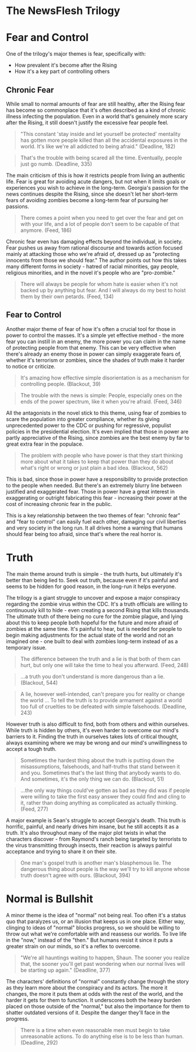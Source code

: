 # The NewsFlesh Trilogy

# Fear and Control

One of the trilogy's major themes is fear, specifically with:

* How prevalent it's become after the Rising
* How it's a key part of controlling others

## Chronic Fear

While small to normal amounts of fear are still healthy, after the Rising fear has become so commonplace that it's often described as a kind of chronic illness infecting the population. Even in a world that's genuinely more scary after the Rising, it still doesn't justify the excessive fear people feel.

> "This constant 'stay inside and let yourself be protected' mentality has gotten more people killed than all the accidental exposures in the world. It's like we're all addicted to being afraid." (Deadline, 182)

> That's the trouble with being scared all the time. Eventually, people just go numb. (Deadline, 335)

The main criticism of this is how it restricts people from living an authentic life. Fear is great for avoiding acute dangers, but not when it limits goals or experiences you wish to achieve in the long-term. Georgia's passion for the news continues despite the Rising, since she doesn't let her short-term fears of avoiding zombies become a long-term fear of pursuing her passions.

> There comes a point when you need to get over the fear and get on with your life, and a lot of people don't seem to be capable of that anymore. (Feed, 186)

Chronic fear even has damaging effects beyond the individual, in society. Fear pushes us away from rational discourse and towards action focused mainly at attacking those who we're afraid of, dressed up as "protecting innocents from those we should fear." The author points out how this takes many different forms in society - hatred of racial minorities, gay people, religious minorities, and in the novel it's people who are "pro-zombie."

> There will always be people for whom hate is easier when it's not backed up by anything but fear. And I will always do my best to hoist them by their own petards. (Feed, 134)

## Fear to Control

Another major theme of fear of how it's often a crucial tool for those in power to control the masses. It's a simple yet effective method - the more fear you can instill in an enemy, the more power you can claim in the name of protecting people from that enemy. This can be very effective when there's already an enemy those in power can simply exaggerate fears of, whether it's terrorism or zombies, since the shades of truth make it harder to notice or criticize.

> It's amazing how effective simple disorientation is as a mechanism for controlling people. (Blackout, 39)

> The trouble with the news is simple: People, especially ones on the ends of the power spectrum, like it when you're afraid. (Feed, 346)

All the antagonists in the novel stick to this theme, using fear of zombies to scare the population into greater compliance, whether its giving unprecedented power to the CDC or pushing for regressive, populist policies in the presidential election. It's even implied that those in power are partly appreciative of the Rising, since zombies are the best enemy by far to great extra fear in the populace.

> The problem with people who have power is that they start thinking more about what it takes to keep that power than they do about what's right or wrong or just plain a bad idea. (Blackout, 562)

This is bad, since those in power have a responsibility to provide protection to the people when needed. But there's an extremely blurry line between justified and exaggerated fear. Those in power have a great interest in exaggerating or outright fabricating this fear - increasing their power at the cost of increasing chronic fear in the public.

This is a key relationship between the two themes of fear: "chronic fear" and "fear to control" can easily fuel each other, damaging our civil liberties and very society in the long run. It all drives home a warning that humans should fear being too afraid, since that's where the real horror is.

# Truth

The main theme around truth is simple - the truth hurts, but ultimately it's better than being lied to. Seek out truth, because even if it's painful and seems to be hidden for good reason, in the long-run it helps everyone.

The trilogy is a giant struggle to uncover and expose a major conspiracy regarding the zombie virus within the CDC. It's a truth officials are willing to continuously kill to hide - even creating a second Rising that kills thousands. The ultimate truth of there being no cure for the zombie plague, and lying about this to keep people both hopeful for the future and more afraid of zombies at the same time. It's painful to hear, but is needed for people to begin making adjustments for the actual state of the world and not an imagined one - one built to deal with zombies long-term instead of as a temporary issue.

> The difference between the truth and a lie is that both of them can hurt, but only one will take the time to heal you afterward. (Feed, 248)

> ...a truth you don't understand is more dangerous than a lie. (Blackout, 544)

> A lie, however well-intended, can't prepare you for reality or change the world ... To tell the truth is to provide armament against a world too full of cruelties to be defeated with simple falsehoods. (Deadline, 243)

However truth is also difficult to find, both from others and within ourselves. While truth is hidden by others, it's even harder to overcome our mind's barriers to it. Finding the truth in ourselves takes lots of critical thought, always examining where we may be wrong and our mind's unwillingness to accept a tough truth.

> Sometimes the hardest thing about the truth is putting down the misassumptions, falsehoods, and half-truths that stand between it and you. Sometimes that's the last thing that anybody wants to do. And sometimes, it's the only thing we can do. (Blackout, 51)

> ...the only way things could've gotten as bad as they did was if people were willing to take the first easy answer they could find and cling to it, rather than doing anything as complicated as actually thinking. (Feed, 277)

A major example is Sean's struggle to accept Georgia's death. This truth is horrific, painful, and nearly drives him insane, but he still accepts it as a truth. It's also throughout many of the major plot twists in what the characters discover - from Raymond's ranch being targeted by terrorists to the virus transmitting through insects, their reaction is always painful acceptance and trying to share it on their site.

> One man's gospel truth is another man's blasphemous lie. The dangerous thing about people is the way we'll try to kill anyone whose truth doesn't agree with ours. (Blackout, 394)

# Normal is Bullshit

A minor theme is the idea of "normal" not being real. Too often it's a status quo that paralyzes us, or an illusion that keeps us in one place. Either way, clinging to ideas of "normal" blocks progress, so we should be willing to throw out what we're comfortable with and reassess our worlds. To live life in the "now," instead of the "then." But humans resist it since it puts a greater strain on our minds, so it's a reflex to overcome.

> "We're all hauntings waiting to happen, Shaun. The sooner you realize that, the sooner you'll get past wondering when our normal lives will be starting up again." (Deadline, 377)

The characters' definitions of "normal" constantly change through the story as they learn more about the conspiracy and its actors. The more it changes, the more it puts them at odds with the rest of the world, and the harder it gets for them to function. It underscores both the heavy burden placed on those outside of the "normal," but also the importance for them to shatter outdated versions of it. Despite the danger they'll face in the progress.

> There is a time when even reasonable men must begin to take unreasonable actions. To do anything else is to be less than human. (Deadline, 292)
